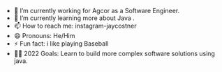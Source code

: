 


- 🏢 I’m currently working for Agcor  as a  Software Engineer.
- 🏫 I’m currently learning more about Java .
- 📫 How to reach me: instagram-jaycostner
- 😄 Pronouns: He/Him
- ⚡ Fun fact: i like playing Baseball 
- 🙌🏼 2022 Goals: Learn to build more complex software solutions using java.

